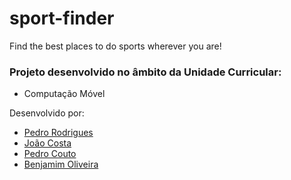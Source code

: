 # sport-finder
Find the best places to do sports wherever you are!

### Projeto desenvolvido no âmbito da Unidade Curricular: 
  - Computação Móvel

Desenvolvido por:
  - [Pedro Rodrigues](https://github.com/pmatarodrigues)
  - [João Costa](https://github.com/joaopedromcosta)
  - [Pedro Couto](https://github.com/PedroDomingosCouto)
  - [Benjamim Oliveira](https://github.com/BenjamimOliveira)
